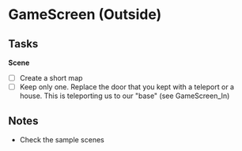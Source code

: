 ﻿# GameScreen (Outside)

## Tasks

**Scene**

* [ ] Create a short map
* [ ] Keep only one. Replace the door that you kept with a teleport or a house. This is teleporting us to our "base" (see GameScreen_In)

## Notes

* Check the sample scenes